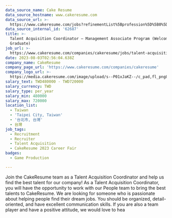 ```yaml
---
data_source_name: Cake Resume
data_source_hostname: www.cakeresume.com
data_source_url: >-
  https://www.cakeresume.com/jobs?refinementList%5Bprofession%5D%5B0%5D=game-production&range%5Bsalary_range%5D%5Bmin%5D=100000
data_source_internal_id: '62687'
title: >-
  Talent Acquisition Coordinator — Management Associate Program (Welcome Fresh
  Graduate)
job_url: >-
  https://www.cakeresume.com/companies/cakeresume/jobs/talent-acquisition-coordinator
date: 2023-08-03T02:56:04.638Z
company_name: CakeResume
company_page_url: 'https://www.cakeresume.com/companies/cakeresume'
company_logo_url: >-
  https://media.cakeresume.com/image/upload/s--P01xJaKZ--/c_pad,fl_png8,h_200,w_200/v1586508643/page_2_logo_1468389599.png
salary_text: TWD480000 - TWD720000
salary_currency: TWD
salary_type: per_year
salary_min: 480000
salary_max: 720000
location_list:
  - Taiwan
  - 'Taipei City, Taiwan'
  - '台北市, 台灣'
  - 台灣
job_tags:
  - Recruitment
  - Recruiter
  - Talent Acquisition
  - CakeResume 2023 Career Fair
badges:
  - Game Production

---
```


Join the CakeResume team as a Talent Acquisition Coordinator and help us find the best talent for our company! As a Talent Acquisition Coordinator, you will have the opportunity to work with our People team to bring the best talents to CakeResume. We are looking for someone who is passionate about helping people find their dream jobs. You should be organized, detail-oriented, and have excellent communication skills. If you are also a team player and have a positive attitude, we would love to hea